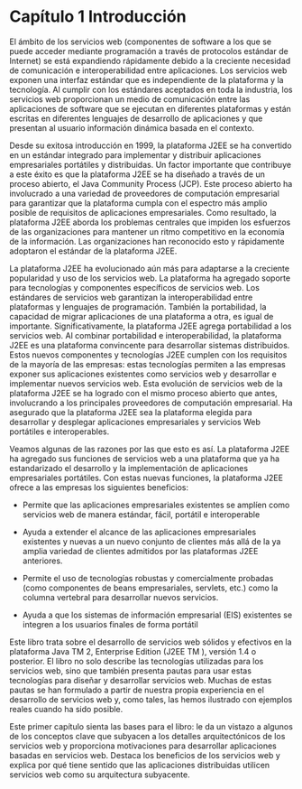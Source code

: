 # Capítulo 1 Introducción
El ámbito de los servicios web (componentes de software a los que se puede acceder mediante programación a través de protocolos estándar de Internet) se está expandiendo rápidamente debido a la creciente necesidad de comunicación e interoperabilidad entre aplicaciones. Los servicios web exponen una interfaz estándar que es independiente de la plataforma y la tecnología. Al cumplir con los estándares aceptados en toda la industria, los servicios web proporcionan un medio de comunicación entre las aplicaciones de software que se ejecutan en diferentes plataformas y están escritas en diferentes lenguajes de desarrollo de aplicaciones y que presentan al usuario información dinámica basada en el contexto.

Desde su exitosa introducción en 1999, la plataforma J2EE se ha convertido en un estándar integrado para implementar y distribuir aplicaciones empresariales portátiles y distribuidas. Un factor importante que contribuye a este éxito es que la plataforma J2EE se ha diseñado a través de un proceso abierto, el Java Community Process (JCP). Este proceso abierto ha involucrado a una variedad de proveedores de computación empresarial para garantizar que la plataforma cumpla con el espectro más amplio posible de requisitos de aplicaciones empresariales. Como resultado, la plataforma J2EE aborda los problemas centrales que impiden los esfuerzos de las organizaciones para mantener un ritmo competitivo en la economía de la información. Las organizaciones han reconocido esto y rápidamente adoptaron el estándar de la plataforma J2EE.

La plataforma J2EE ha evolucionado aún más para adaptarse a la creciente popularidad y uso de los servicios web. La plataforma ha agregado soporte para tecnologías y componentes específicos de servicios web. Los estándares de servicios web garantizan la interoperabilidad entre plataformas y lenguajes de programación. También la portabilidad, la capacidad de migrar aplicaciones de una plataforma a otra, es igual de importante. Significativamente, la plataforma J2EE agrega portabilidad a los servicios web. Al combinar portabilidad e interoperabilidad, la plataforma J2EE es una plataforma convincente para desarrollar sistemas distribuidos. Estos nuevos componentes y tecnologías J2EE cumplen con los requisitos de la mayoría de las empresas: estas tecnologías permiten a las empresas exponer sus aplicaciones existentes como servicios web y desarrollar e implementar nuevos servicios web. Esta evolución de servicios web de la plataforma J2EE se ha logrado con el mismo proceso abierto que antes, involucrando a los principales proveedores de computación empresarial. Ha asegurado que la plataforma J2EE sea la plataforma elegida para desarrollar y desplegar aplicaciones empresariales y servicios Web portátiles e interoperables.

Veamos algunas de las razones por las que esto es así. La plataforma J2EE ha agregado sus funciones de servicios web a una plataforma que ya ha estandarizado el desarrollo y la implementación de aplicaciones empresariales portátiles. Con estas nuevas funciones, la plataforma J2EE ofrece a las empresas los siguientes beneficios:

* Permite que las aplicaciones empresariales existentes se amplíen como servicios web de manera estándar, fácil, portátil e interoperable

* Ayuda a extender el alcance de las aplicaciones empresariales existentes y nuevas a un nuevo conjunto de clientes más allá de la ya amplia variedad de clientes admitidos por las plataformas J2EE anteriores.

* Permite el uso de tecnologías robustas y comercialmente probadas (como componentes de beans empresariales, servlets, etc.) como la columna vertebral para desarrollar nuevos servicios.

* Ayuda a que los sistemas de información empresarial (EIS) existentes se integren a los usuarios finales de forma portátil

Este libro trata sobre el desarrollo de servicios web sólidos y efectivos en la plataforma Java TM 2, Enterprise Edition (J2EE TM ), versión 1.4 o posterior. El libro no solo describe las tecnologías utilizadas para los servicios web, sino que también presenta pautas para usar estas tecnologías para diseñar y desarrollar servicios web. Muchas de estas pautas se han formulado a partir de nuestra propia experiencia en el desarrollo de servicios web y, como tales, las hemos ilustrado con ejemplos reales cuando ha sido posible.

Este primer capítulo sienta las bases para el libro: le da un vistazo a algunos de los conceptos clave que subyacen a los detalles arquitectónicos de los servicios web y proporciona motivaciones para desarrollar aplicaciones basadas en servicios web. Destaca los beneficios de los servicios web y explica por qué tiene sentido que las aplicaciones distribuidas utilicen servicios web como su arquitectura subyacente.
